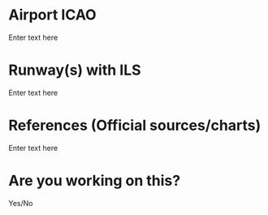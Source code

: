 # Airport ICAO
Enter text here

# Runway(s) with ILS
Enter text here
# References (Official sources/charts)
Enter text here

# Are you working on this?

Yes/No